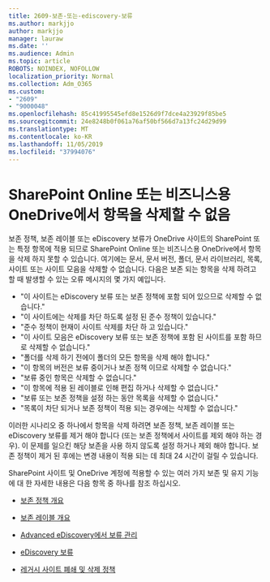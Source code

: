 ```yaml
---
title: 2609-보존-또는-ediscovery-보류
ms.author: markjjo
author: markjjo
manager: lauraw
ms.date: ''
ms.audience: Admin
ms.topic: article
ROBOTS: NOINDEX, NOFOLLOW
localization_priority: Normal
ms.collection: Adm_O365
ms.custom:
- "2609"
- "9000048"
ms.openlocfilehash: 85c41995545efd8e1526d9f7dce4a23929f85be5
ms.sourcegitcommit: 24e8248b0f061a76af50bf566d7a13fc24d29d99
ms.translationtype: MT
ms.contentlocale: ko-KR
ms.lasthandoff: 11/05/2019
ms.locfileid: "37994076"
---
```

# <a name="unable-to-delete-items-in-sharepoint-online-or-onedrive-for-business"></a>SharePoint Online 또는 비즈니스용 OneDrive에서 항목을 삭제할 수 없음

보존 정책, 보존 레이블 또는 eDiscovery 보류가 OneDrive 사이트의 SharePoint 또는 특정 항목에 적용 되므로 SharePoint Online 또는 비즈니스용 OneDrive에서 항목을 삭제 하지 못할 수 있습니다. 여기에는 문서, 문서 버전, 폴더, 문서 라이브러리, 목록, 사이트 또는 사이트 모음을 삭제할 수 없습니다. 다음은 보존 되는 항목을 삭제 하려고 할 때 발생할 수 있는 오류 메시지의 몇 가지 예입니다.

- "이 사이트는 eDiscovery 보류 또는 보존 정책에 포함 되어 있으므로 삭제할 수 없습니다."
- "이 사이트에는 삭제를 차단 하도록 설정 된 준수 정책이 있습니다."
- "준수 정책이 현재이 사이트 삭제를 차단 하 고 있습니다."
- "이 사이트 모음은 eDiscovery 보류 또는 보존 정책에 포함 된 사이트를 포함 하므로 삭제할 수 없습니다."
- "폴더를 삭제 하기 전에이 폴더의 모든 항목을 삭제 해야 합니다."
- "이 항목의 버전은 보류 중이거나 보존 정책 이므로 삭제할 수 없습니다."
- "보류 중인 항목은 삭제할 수 없습니다."
- "이 항목에 적용 된 레이블로 인해 편집 하거나 삭제할 수 없습니다."
- "보류 또는 보존 정책을 설정 하는 동안 목록을 삭제할 수 없습니다."
- "목록이 차단 되거나 보존 정책이 적용 되는 경우에는 삭제할 수 없습니다."

이러한 시나리오 중 하나에서 항목을 삭제 하려면 보존 정책, 보존 레이블 또는 eDiscovery 보류를 제거 해야 합니다 (또는 보존 정책에서 사이트를 제외 해야 하는 경우). 이 문제를 일으킨 해당 보존을 사용 하지 않도록 설정 하거나 제외 해야 합니다. 보존 정책이 제거 된 후에는 변경 내용이 적용 되는 데 최대 24 시간이 걸릴 수 있습니다. 

SharePoint 사이트 및 OneDrive 계정에 적용할 수 있는 여러 가지 보존 및 유지 기능에 대 한 자세한 내용은 다음 항목 중 하나를 참조 하십시오.

- [보존 정책 개요](https://docs.microsoft.com/microsoft-365/compliance/retention-policies)

- [보존 레이블 개요](https://docs.microsoft.com/microsoft-365/compliance/labels)

- [Advanced eDiscovery에서 보류 관리](https://docs.microsoft.com/microsoft-365/compliance/managing-holds)

- [eDiscovery 보류](https://docs.microsoft.com/microsoft-365/compliance/ediscovery-cases#step-4-place-content-locations-on-hold)

- [레거시 사이트 폐쇄 및 삭제 정책](https://support.office.com/article/Use-policies-for-site-closure-and-deletion-A8280D82-27FD-48C5-9ADF-8A5431208BA5)
